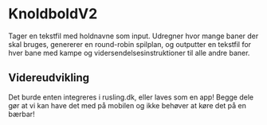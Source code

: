 # KnoldboldV2

Tager en tekstfil med holdnavne som input. 
Udregner hvor mange baner der skal bruges, genererer en round-robin spilplan, og outputter en tekstfil for hver bane med kampe og vidersendelsesinstruktioner til alle andre baner.

## Videreudvikling
Det burde enten integreres i rusling.dk, eller laves som en app! Begge dele gør at vi kan have det med på mobilen og ikke behøver at køre det på en bærbar!
